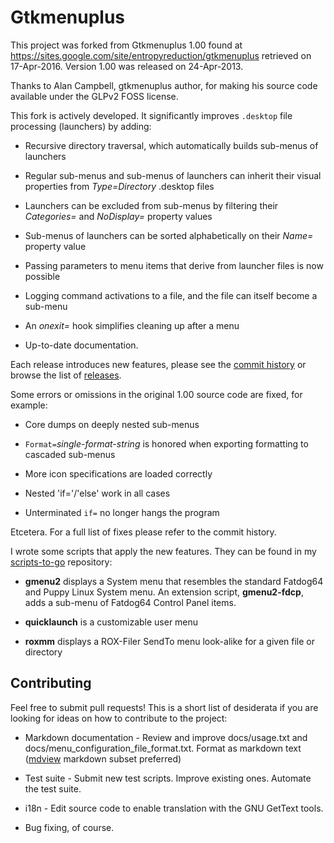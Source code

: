 # Gtkmenuplus

This project was forked from Gtkmenuplus 1.00 found at
https://sites.google.com/site/entropyreduction/gtkmenuplus
retrieved on 17-Apr-2016. Version 1.00 was released on 24-Apr-2013.

Thanks to Alan Campbell, gtkmenuplus author, for making his source code
available under the GLPv2 FOSS license.

This fork is actively developed. It significantly improves `.desktop`
file processing (launchers) by adding:

 * Recursive directory traversal, which automatically builds sub-menus of
   launchers

 * Regular sub-menus and sub-menus of launchers can inherit their visual
   properties from _Type=Directory_ .desktop files

 * Launchers can be excluded from sub-menus by filtering their
   _Categories=_ and _NoDisplay=_ property values

 * Sub-menus of launchers can be sorted alphabetically on their _Name=_
   property value

 * Passing parameters to menu items that derive from launcher files is
   now possible

 * Logging command activations to a file, and the file can itself become
   a sub-menu

 * An _onexit=_ hook simplifies cleaning up after a menu

 * Up-to-date documentation.

Each release introduces new features, please see the [commit history](https://github.com/gtkmenuplus/commits) or browse the list of [releases](https://github.com/gtkmenuplus/releases).

Some errors or omissions in the original 1.00 source code are fixed, for example:

 * Core dumps on deeply nested sub-menus
 
 * `Format=`_single-format-string_ is honored when exporting formatting
   to cascaded sub-menus

 * More icon specifications are loaded correctly

 * Nested 'if='/'else' work in all cases

 * Unterminated `if=` no longer hangs the program

Etcetera. For a full list of fixes please refer to the commit history.

I wrote some scripts that apply the new features. They can be found in my [scripts-to-go](https://github.com/step-/scripts-to-go/) repository:

 * **gmenu2** displays a System menu that resembles the standard
   Fatdog64 and Puppy Linux System menu. An extension script,
   **gmenu2-fdcp**, adds a sub-menu of Fatdog64 Control Panel items.

 * **quicklaunch** is a customizable user menu

 * **roxmm** displays a ROX-Filer SendTo menu look-alike for a given
   file or directory

## Contributing

Feel free to submit pull requests! This is a short list of desiderata if
you are looking for ideas on how to contribute to the project:

 * Markdown documentation - Review and improve docs/usage.txt
   and docs/menu_configuration_file_format.txt. Format as markdown text
   ([mdview](http://chiselapp.com/user/jamesbond/repository/mdview3/index)
   markdown subset preferred)

 * Test suite - Submit new test scripts. Improve existing ones. Automate
   the test suite.

 * i18n - Edit source code to enable translation with the GNU GetText tools.

 * Bug fixing, of course.
